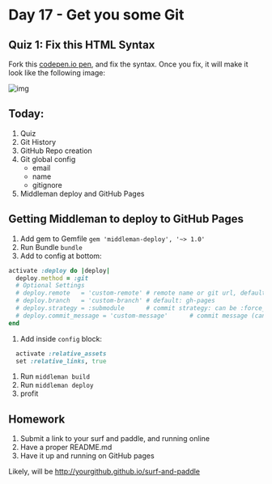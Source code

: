Day 17 - Get you some Git
===============


Quiz 1: Fix this HTML Syntax
-----

Fork this [codepen.io pen](http://codepen.io/jwo/pen/PwKoGG), and fix the syntax. Once you fix, it will make it look
like the following image:

![img](assets/pen.png)


Today:
-----

1. Quiz
1. Git History
1. GitHub Repo creation
1. Git global config
    - email
    - name
    - gitignore
1. Middleman deploy and GitHub Pages


Getting Middleman to deploy to GitHub Pages
----------

1. Add gem to Gemfile `gem 'middleman-deploy', '~> 1.0'`
1. Run Bundle `bundle`
1. Add to config at bottom:  
```ruby
activate :deploy do |deploy|
  deploy.method = :git
  # Optional Settings
  # deploy.remote   = 'custom-remote' # remote name or git url, default: origin
  # deploy.branch   = 'custom-branch' # default: gh-pages
  # deploy.strategy = :submodule      # commit strategy: can be :force_push or :submodule, default: :force_push
  # deploy.commit_message = 'custom-message'      # commit message (can be empty), default: Automated commit at `timestamp` by middleman-deploy `version`
end
```
1. Add inside `config` block:  
```ruby
  activate :relative_assets
  set :relative_links, true
```

1. Run `middleman build`
1. Run `middleman deploy`
1. profit





Homework
--------

1. Submit a link to your surf and paddle, and running online
1. Have a proper README.md
1. Have it up and running on GitHub pages

Likely, will be http://yourgithub.github.io/surf-and-paddle

